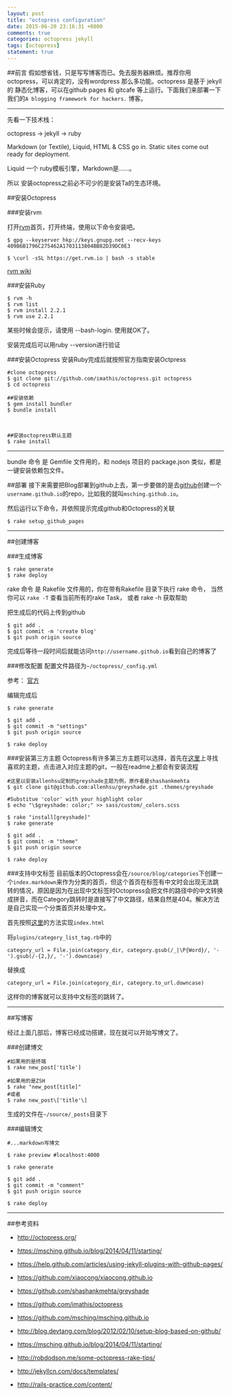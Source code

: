 ```yaml
---
layout: post
title: "octopress configuration"
date: 2015-06-20 23:16:31 +0800
comments: true
categories: octopress jekyll
tags: [octopress]
statement: true
---
```


##前言
假如想省钱，只是写写博客而已。免去服务器麻烦。推荐你用octopress，可以肯定的，没有wordpress 那么多功能。octopress 是基于 jekyll 的 静态化博客，可以在github pages 和 gitcafe 等上运行。下面我们来部署一下 我们的`A blogging framework for hackers.` 博客。


<!--more-->


---------
先看一下技术栈：

octopress -> jekyll -> ruby


Markdown (or Textile), Liquid, HTML & CSS go in. Static sites come out ready for deployment.

Liquid 一个 ruby模板引擎，Markdown是……。

所以 安装octopress之前必不可少的是安装Ta的生态环境。



##安装Octopress


###安装rvm

打开[rvm](https://rvm.io/)首页，打开终端，使用以下命令安装吧。

```
$ gpg --keyserver hkp://keys.gnupg.net --recv-keys 409B6B1796C275462A1703113804BB82D39DC0E3

$ \curl -sSL https://get.rvm.io | bash -s stable

```

[rvm wiki](https://en.wikipedia.org/wiki/Ruby_Version_Manager)

###安装Ruby



```
$ rvm -h
$ rvm list
$ rvm install 2.2.1
$ rvm use 2.2.1
```
某些时候会提示，请使用 --bash-login. 使用就OK了。

安装完成后可以用ruby --version进行验证


###安装Octopress
安装Ruby完成后就按照官方指南安装Octpress

```
#clone octopress
$ git clone git://github.com/imathis/octopress.git octopress
$ cd octopress

##安装依赖
$ gem install bundler
$ bundle install



##安装octopress默认主题
$ rake install
```
---------

bundle 命令 是 Gemfile 文件用的，和 nodejs 项目的 package.json 类似，都是一键安装依赖包文件。






##部署
接下来需要把Blog部署到github上去，第一步要做的是去[github](https://github.com/new)创建一个`username.github.io`的repo，比如我的就叫`msching.github.io`。

然后运行以下命令，并依照提示完成github和Octopress的关联

```
$ rake setup_github_pages
```
---------

##创建博客

###生成博客
```
$ rake generate
$ rake deploy
```

rake 命令 是 Rakefile 文件用的，你在带有Rakefile 目录下执行 rake 命令，
当然你可以 `rake -T` 查看当前所有的rake Task， 或者 rake -h 获取帮助




把生成后的代码上传到github

```
$ git add .
$ git commit -m 'create blog'
$ git push origin source
```
完成后等待一段时间后就能访问`http://username.github.io`看到自己的博客了


###修改配置
配置文件路径为`~/octopress/_config.yml`

参考： [官方](https://github.com/octopress/octopress)


编辑完成后

```
$ rake generate

$ git add .
$ git commit -m "settings" 
$ git push origin source

$ rake deploy
```

###安装第三方主题
Octopress有许多第三方主题可以选择，首先在[这里](http://opthemes.com/)上寻找喜欢的主题，点击进入对应主题的git，一般在readme上都会有安装流程

```
#这里以安装allenhsu定制的greyshade主题为例，原作者是shashankmehta
$ git clone git@github.com:allenhsu/greyshade.git .themes/greyshade

#Substitue 'color' with your highlight color
$ echo "\$greyshade: color;" >> sass/custom/_colors.scss 

$ rake "install[greyshade]"
$ rake generate

$ git add .
$ git commit -m "theme" 
$ git push origin source

$ rake deploy
```



###支持中文标签
目前版本的Octopress会在`/source/blog/categories`下创建一个`index.markdown`来作为分类的首页，但这个首页在标签有中文时会出现无法跳转的情况，原因是因为在出现中文标签时Octopress会把文件的路径中的中文转换成拼音，而在Category跳转时是直接写了中文路径，结果自然是404。解决方法是自己实现一个分类首页并处理中文。

首先按照[这里](https://kaworu.ch/blog/2013/09/23/categories-page-with-octopress/)的方法实现`index.html`

将`plugins/category_list_tag.rb`中的

```
category_url = File.join(category_dir, category.gsub(/_|\P{Word}/, '-').gsub(/-{2,}/, '-').downcase)
```

替换成

```
category_url = File.join(category_dir, category.to_url.downcase)
```
这样你的博客就可以支持中文标签的跳转了。

---------

##写博客

经过上面几部后，博客已经成功搭建，现在就可以开始写博文了。

###创建博文
```
#如果用的是终端
$ rake new_post['title']

#如果用的是ZSH
$ rake "new_post[title]"
#或者
$ rake new_post\['title'\]
```
生成的文件在`~/source/_posts`目录下


###编辑博文

```
#...markdown写博文

$ rake preview #localhost:4000

$ rake generate

$ git add .
$ git commit -m "comment" 
$ git push origin source

$ rake deploy
```

---------
##参考资料

* http://octopress.org/
* https://msching.github.io/blog/2014/04/11/starting/
* https://help.github.com/articles/using-jekyll-plugins-with-github-pages/
* https://github.com/xiaocong/xiaocong.github.io
* https://github.com/shashankmehta/greyshade
* https://github.com/imathis/octopress
* https://github.com/msching/msching.github.io

* http://blog.devtang.com/blog/2012/02/10/setup-blog-based-on-github/
* https://msching.github.io/blog/2014/04/11/starting/
* http://robdodson.me/some-octopress-rake-tips/
* http://jekyllcn.com/docs/templates/

* http://rails-practice.com/content/
